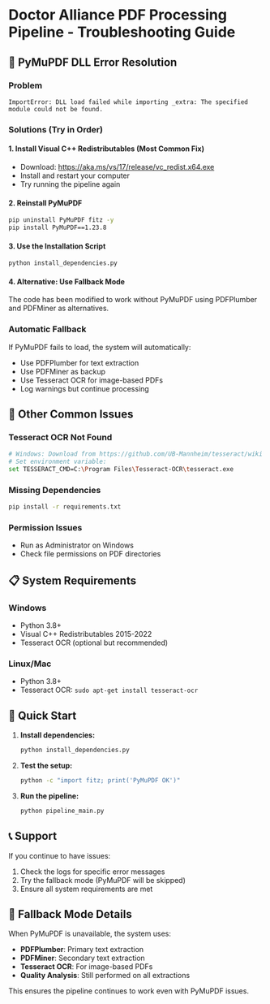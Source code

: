 # Doctor Alliance PDF Processing Pipeline - Troubleshooting Guide

## 🚨 PyMuPDF DLL Error Resolution

### Problem
```
ImportError: DLL load failed while importing _extra: The specified module could not be found.
```

### Solutions (Try in Order)

#### 1. **Install Visual C++ Redistributables (Most Common Fix)**
- Download: https://aka.ms/vs/17/release/vc_redist.x64.exe
- Install and restart your computer
- Try running the pipeline again

#### 2. **Reinstall PyMuPDF**
```bash
pip uninstall PyMuPDF fitz -y
pip install PyMuPDF==1.23.8
```

#### 3. **Use the Installation Script**
```bash
python install_dependencies.py
```

#### 4. **Alternative: Use Fallback Mode**
The code has been modified to work without PyMuPDF using PDFPlumber and PDFMiner as alternatives.

### Automatic Fallback
If PyMuPDF fails to load, the system will automatically:
- Use PDFPlumber for text extraction
- Use PDFMiner as backup
- Use Tesseract OCR for image-based PDFs
- Log warnings but continue processing

## 🔧 Other Common Issues

### Tesseract OCR Not Found
```bash
# Windows: Download from https://github.com/UB-Mannheim/tesseract/wiki
# Set environment variable:
set TESSERACT_CMD=C:\Program Files\Tesseract-OCR\tesseract.exe
```

### Missing Dependencies
```bash
pip install -r requirements.txt
```

### Permission Issues
- Run as Administrator on Windows
- Check file permissions on PDF directories

## 📋 System Requirements

### Windows
- Python 3.8+
- Visual C++ Redistributables 2015-2022
- Tesseract OCR (optional but recommended)

### Linux/Mac
- Python 3.8+
- Tesseract OCR: `sudo apt-get install tesseract-ocr`

## 🚀 Quick Start

1. **Install dependencies:**
   ```bash
   python install_dependencies.py
   ```

2. **Test the setup:**
   ```bash
   python -c "import fitz; print('PyMuPDF OK')"
   ```

3. **Run the pipeline:**
   ```bash
   python pipeline_main.py
   ```

## 📞 Support

If you continue to have issues:
1. Check the logs for specific error messages
2. Try the fallback mode (PyMuPDF will be skipped)
3. Ensure all system requirements are met

## 🔄 Fallback Mode Details

When PyMuPDF is unavailable, the system uses:
- **PDFPlumber**: Primary text extraction
- **PDFMiner**: Secondary text extraction  
- **Tesseract OCR**: For image-based PDFs
- **Quality Analysis**: Still performed on all extractions

This ensures the pipeline continues to work even with PyMuPDF issues. 